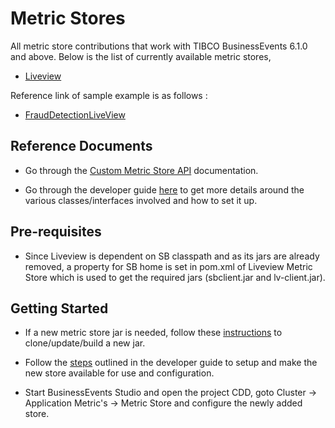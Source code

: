 # Metric Stores

All metric store contributions that work with TIBCO BusinessEvents 6.1.0 and above. Below is the list of currently available metric stores,

* [Liveview](https://github.com/tibco/be-contribution/tree/main/metric/liveview)

Reference link of sample example is as follows :

* [FraudDetectionLiveView](https://github.com/tibco/be-samples/tree/main/FraudDetectionLiveView)

## Reference Documents

* Go through the [Custom Metric Store API](https://docs.tibco.com/emp/businessevents-enterprise/6.1.0/doc/html/api/javadoc/com/tibco/cep/runtime/appmetrics/package-summary.html) documentation.

* Go through the developer guide [here](https://docs.tibco.com/emp/businessevents-enterprise/6.1.0/doc/html/Configuration/Custom-Application-Metrics-Store.htm) to get more details around the various classes/interfaces involved and how to set it up.

## Pre-requisites

* Since Liveview is dependent on SB classpath and as its jars are already removed, a property for SB home is set in pom.xml of Liveview Metric Store which is used to get the required jars (sbclient.jar and lv-client.jar).

## Getting Started

* If a new metric store jar is needed, follow these [instructions](https://github.com/tibco/be-contribution) to clone/update/build a new jar.

* Follow the [steps](https://docs.tibco.com/emp/businessevents-enterprise/6.1.0/doc/html/Configuration/Creating-a-Custom-Application-Metrics-Store.htm?tocpath=Configuration%20Guide%7CCluster%20Configurations%20For%20Your%20Project%7CCustom%20Application%20Metrics%20Store%7C_____1) outlined in the developer guide to setup and make the new store available for use and configuration.

* Start BusinessEvents Studio and open the project CDD, goto Cluster -> Application Metric's -> Metric Store and configure the newly added store.

